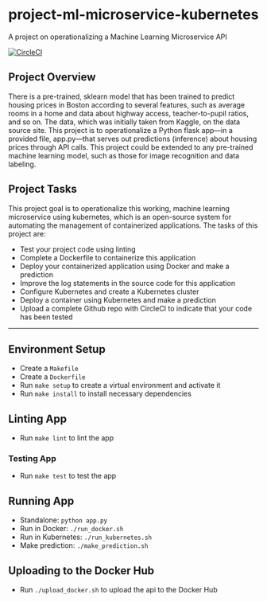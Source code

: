 # project-ml-microservice-kubernetes
A project on operationalizing a Machine Learning Microservice API

[![CircleCI](https://circleci.com/gh/circleci/project-ml-microservice-kubernetes.svg?style=svg)](https://circleci.com/gh/circleci/project-ml-microservice-kubernetes)

<h2>Project Overview</h2>

<p>There is a pre-trained, sklearn model that has been trained to predict housing prices in Boston according to several features, such as average rooms in a home and data about highway access, teacher-to-pupil ratios, and so on. The data, which was initially taken from Kaggle, on the data source site. This project is to operationalize a Python flask app—in a provided file, app.py—that serves out predictions (inference) about housing prices through API calls. This project could be extended to any pre-trained machine learning model, such as those for image recognition and data labeling.
</p>

<h2>Project Tasks</h2>

<p>This project goal is to operationalize this working, machine learning microservice using kubernetes, which is an open-source system for automating the management of containerized applications. The tasks of this project are:
</p>
<ul>
    <li>Test your project code using linting</li>
    <li>Complete a Dockerfile to containerize this application</li>
    <li>Deploy your containerized application using Docker and make a prediction</li>
    <li>Improve the log statements in the source code for this application</li>
    <li>Configure Kubernetes and create a Kubernetes cluster</li>
    <li>Deploy a container using Kubernetes and make a prediction</li>
    <li>Upload a complete Github repo with CircleCI to indicate that your code has been tested</li>
</ul>

***

<h2>Environment Setup</h2>

<ul>
  <li>Create a <code>Makefile</code></li>
  <li>Create a <code>Dockerfile</code></li>
  <li>Run <code>make setup</code> to create a virtual environment and activate it</li>
  <li>Run <code>make install</code> to install necessary dependencies</li>
</ul>

<h2>Linting App</h2>

<ul>
  <li>Run <code>make lint</code> to lint the app</li>
</ul>

<h3>Testing App</h2>

<ul>
  <li>Run <code>make test</code> to test the app</li>
</ul>

<h2>Running App</h2>

<ul>
  <li>Standalone: <code>python app.py</code></li>
  <li>Run in Docker: <code>./run_docker.sh</code></li>
  <li>Run in Kubernetes: <code>./run_kubernetes.sh</code></li>
  <li>Make prediction: <code>./make_prediction.sh</code></li>
</ul>

<h2>Uploading to the Docker Hub</h2>

<ul>
  <li>Run <code>./upload_docker.sh</code> to upload the api to the Docker Hub</li>
</ul>